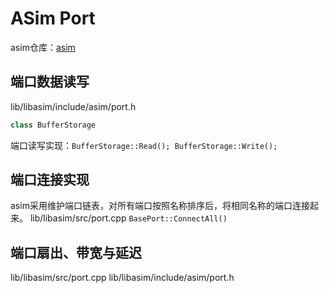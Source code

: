 # ASim Port
asim仓库：[asim](https://github.com/Asim-Modeling/asimcore)

## 端口数据读写
lib/libasim/include/asim/port.h
```C++
class BufferStorage
```
端口读写实现：`BufferStorage::Read(); BufferStorage::Write();`

## 端口连接实现
asim采用维护端口链表，对所有端口按照名称排序后，将相同名称的端口连接起来。
lib/libasim/src/port.cpp `BasePort::ConnectAll()`

## 端口扇出、带宽与延迟
lib/libasim/src/port.cpp
lib/libasim/include/asim/port.h
